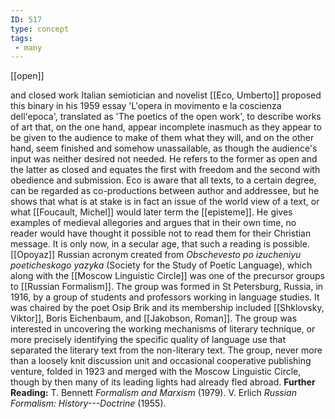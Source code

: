 ```yaml
---
ID: 517
type: concept
tags: 
 - many
---
```


[[open]]

 and closed work
Italian semiotician and novelist [[Eco, Umberto]] proposed this binary
in his 1959 essay 'L'opera in movimento e la coscienza dell'epoca',
translated as 'The poetics of the open work', to describe works of art
that, on the one hand, appear incomplete inasmuch as they appear to be
given to the audience to make of them what they will, and on the other
hand, seem finished and somehow unassailable, as though the audience's
input was neither desired not needed. He refers to the former as open
and the latter as closed and equates the first with freedom and the
second with obedience and submission. Eco is aware that all texts, to a
certain degree, can be regarded as co-productions between author and
addressee, but he shows that what is at stake is in fact an issue of the
world view of a text, or what [[Foucault, Michel]] would later term
the [[episteme]]. He gives
examples of medieval allegories and argues that in their own time, no
reader would have thought it possible not to read them for their
Christian message. It is only now, in a secular age, that such a reading
is possible.
[[Opoyaz]] Russian acronym
created from *Obschevesto po izucheniyu poeticheskogo yazyka* (Society
for the Study of Poetic Language), which along with the [[Moscow Linguistic Circle]] was one of
the precursor groups to [[Russian Formalism]]. The group was
formed in St Petersburg, Russia, in 1916, by a group of students and
professors working in language studies. It was chaired by the poet Osip
Brik and its membership included [[Shklovsky, Viktor]], Boris
Eichenbaum, and [[Jakobson, Roman]]. The group was
interested in uncovering the working mechanisms of literary technique,
or more precisely identifying the specific quality of language use that
separated the literary text from the non-literary text. The group, never
more than a loosely knit discussion unit and occasional cooperative
publishing venture, folded in 1923 and merged with the Moscow Linguistic
Circle, though by then many of its leading lights had already fled
abroad.
**Further Reading:** T. Bennett *Formalism and Marxism* (1979).
V. Erlich *Russian Formalism: History---Doctrine* (1955).
